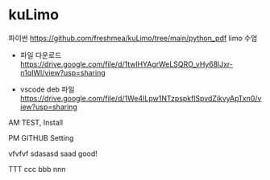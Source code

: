 # kuLimo

파이썬
https://github.com/freshmea/kuLimo/tree/main/python_pdf
limo 수업
- 파일 다운로드
https://drive.google.com/file/d/1twlHYAgrWeLSQRO_vHy68lJxr-n1qIWl/view?usp=sharing

- vscode deb 파일
https://drive.google.com/file/d/1We4ILpw1NTzpspkflSpvdZikvyApTxn0/view?usp=sharing

AM
TEST, Install

PM
GITHUB Setting

vfvfvf
sdasasd
saad
good!

TTT
ccc
bbb
nnn

